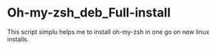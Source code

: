 # Oh-my-zsh_deb_Full-install

This script simplu helps me to install oh-my-zsh in one go on new linux installs.
